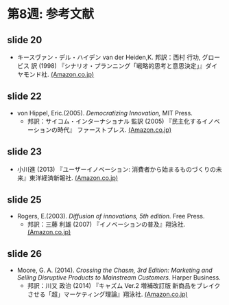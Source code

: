 # 第8週: 参考文献
## slide 20
- キースヴァン・デル・ハイデン van der Heiden,K. 邦訳：西村 行功, グロービス 訳 (1998) 『シナリオ・プランニング「戦略的思考と意思決定」』ダイヤモンド社.
[(Amazon.co.jp)](https://www.amazon.co.jp/dp/4478490252)

## slide 22
- von Hippel, Eric.(2005). _Democratizing Innovation,_ MIT Press. 
  - 邦訳：サイコム・インターナショナル 監訳 (2005) 『民主化するイノベーションの時代』 ファーストプレス.
[(Amazon.co.jp)](http://www.amazon.co.jp/dp/4903241076)

## slide 23
- 小川進 (2013) 『ユーザーイノベーション: 消費者から始まるものづくりの未来』東洋経済新報社.
[(Amazon.co.jp)](http://www.amazon.co.jp/dp/4492533354)

## slide 25
- Rogers, E.(2003). _Diffusion of innovations, 5th edition._ Free Press.
  - 邦訳：三藤 利雄 (2007) 『イノベーションの普及』翔泳社.
[(Amazon.co.jp)](https://www.amazon.co.jp/dp/4798113336)

## slide 26
- Moore, G. A. (2014). _Crossing the Chasm, 3rd Edition: Marketing and Selling Disruptive Products to Mainstream Customers._ Harper Business.
  - 邦訳：川又 政治 (2014) 『キャズム Ver.2 増補改訂版 新商品をブレイクさせる「超」マーケティング理論』翔泳社.
[(Amazon.co.jp)](https://www.amazon.co.jp/dp/4798137790)
